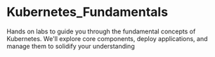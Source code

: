 # Kubernetes_Fundamentals
Hands on labs to guide you through the fundamental concepts of Kubernetes. We'll explore core components, deploy applications, and manage them to solidify your understanding
